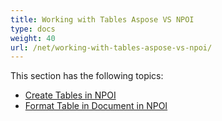 ```yaml
---
title: Working with Tables Aspose VS NPOI
type: docs
weight: 40
url: /net/working-with-tables-aspose-vs-npoi/
---
```


This section has the following topics:

- [Create Tables in NPOI](/words/net/create-tables-in-npoi-html/)
- [Format Table in Document in NPOI](/words/net/format-table-in-document-in-npoi-html/)
